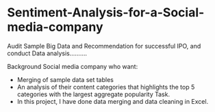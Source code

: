 # Sentiment-Analysis-for-a-Social-media-company
Audit Sample Big Data and Recommendation for successful IPO, and conduct Data analysis..........

Background
Social media company who want:

- Merging of sample data set tables
- An analysis of their content categories that highlights the top 5 categories with the largest aggregate popularity
Task.
- In this project, I have done data merging and data cleaning in Excel.
